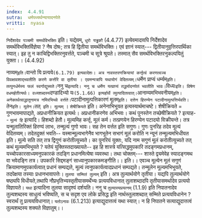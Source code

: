 ```yaml
---
index:  4.4.91
sutra:  धर्मपथ्यर्थन्यायादनपेते
vritti:  nyasa
---
```


`निर्देशादेव पञ्चमी समर्थविभक्तिः` इति। यद्येवम्, `धुरो यड्ढकौ` (4.4.77) इत्येवमादावपि निर्देशादेव समर्थविभक्तिर्विज्ञेया ? नैष दोषः; तत्र हि द्वितीया समर्थविभक्तिः। एवं ज्ञानं स्यात्--- द्वितीयानुवृत्तिरपार्थिका स्यात्। इह तु न काचिद्विभक्तिरनुवर्त्तते, पञ्चमी च सूत्रे श्रूयते। तस्मात् सैव समर्थविभक्तिरनुकल्पयितुं युक्ता।। (4.4.92)

नाव्यम्` इति। `वान्तो यि प्रत्यये` (6.1.79) इत्यवादेशः। अत्र नावस्तरणक्रियायां कर्त्तृत्वं करणत्वञ्च विवक्षावशाद्भवतीति करणे कर्त्तरि वा तृतीया । एवमन्यत्रापि यथायोगं वेदितव्यम्।
`धर्मेण प्राप्यं धर्म्यम्` इति। तत्पुनर्धर्मस्य फलं स्वर्गाद्युच्यते। `ननु च` इत्यादि। ननु च धर्मेण यत्प्राप्यं तद्धर्मादनपेतं भवतीति भावः।
`विध्यः` इति। विषेण वधमर्हतीत्यर्थः। वध्यशब्दस्य `दण्डादिभ्यो यः` (5.1.66) इत्यर्हार्थे व्युत्पादितत्वात्।
`आनाम्यमभिभवनीयम्` इति। अनेकार्थत्वाद्धातूनामत्र नमिरभिभवे वर्त्तते। `पटादीनामुत्पत्तिकारणं मूलम्` इति। दत्तेन हिरण्येन पटादीनामुत्पत्तिर्भवति। `तेन` इति। मूलेन। `तत्` इति। मूल्यम्` । `शेषीक्रियते` इति। अनेनाभिभूयत इत्यस्यार्थमाचष्टे। शेषीक्रियते = गुणभावमापाद्यते, अप्रधानीक्रियत इत्यर्थः। अप्रधानीकरणेव अभिभवः। कथं पुनस्तेन तच्छेषीक्रियते ? इत्याह-- `मूल्यं हि` इत्यादि। हिशब्दो हेतौ। मूल्यमिह कर्त्तृ, मूलं कर्म। तत्प्रणयेन हिरण्येन पटादयो विक्रीयन्ते। तत्र यन्मूलातिरिक्तं हिरण्यं लाभः, तन्मूल्यं गुणो भावः। सह तेन वर्त्तत इति सगुणः। गुणः पुनरिह तदेव मूल्यं वेदितव्यम्। तदेतदुक्तं भवति-- यस्मान्मूल्यभागेनैव भागभूतेन सभागं मूलं करोति न न्यूनं तन्मूल्यमभिधीयत इति। मूल्ये सति तत् तत्र द्विगुणं करोतीत्युच्यते। का पुनरियं युक्तः, यदि नाम सगुणं मूलं करोतीत्युच्यते तत् कथं मूल्यमभिभूयते ? यतेयं युक्तिस्तदाख्यायते-- इह हि शास्त्रे यत्सिद्धमुपकारि तदङ्गमप्रधानम्, यच्चोपकारसाध्यमनुपकारकं तदङ्गि प्रधानमित्येषा व्यवस्था। तथा चोक्तम्---
शास्ते द्व्यमेवेह स्यादङ्गमथ वा भवेदङ्गि तत्र।
उपकारि सिद्दमङ्गं साध्यानुपकारकमङ्गीति।। इति।।
एवञ्च मूल्येन मूलं सगुणं क्रियामाणमुपकार्यत्वात् प्रधानं सम्पद्यते, मूल्यं त्वनुपकार्यत्वादप्रधानं सम्पद्यते। तन्मूलेन मूल्यमभिभूयते, तदपेक्षया तस्याः प्रधानभावापत्तेः।
`तुलया सम्मितं तुल्यम्` इति। अत्र तुल्यार्थयोगे तृतीया। यद्यपि तुल्यार्थयोगे षष्ठ्यपि विधीयते,तथापि नौप्रभृतिभ्यस्तृतीयासमर्थेभ्यः प्रत्ययविधानात् तुलाशब्दादपि तृतीयासमर्थादेव प्रत्ययो विज्ञायते। `यथा` इत्यादिना तुलया सादृश्यं दर्शयति। ननु च `तुल्यास्यप्रयत्नम्` (1.1.9) इति निपातनादेव तुल्यशब्दस्य साधुत्वं भविष्यति, स च सदृश एव लोके प्रसिद्ध इति नार्थस्तुलाशब्दात् सम्मिते प्रत्ययविधानेन ? स्वरार्थं तु प्रत्ययविधानात्। `यतोऽनावः` (6.1.213) इत्याद्युदात्तत्वं यथा स्यात्। न हि निपातने सत्याद्युदात्तत्वं तुल्यशब्दस्य शक्यते विज्ञातुम्।।

